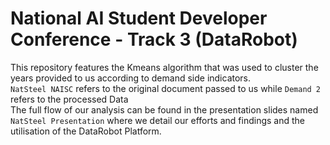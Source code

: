 # National AI Student Developer Conference - Track 3 (DataRobot)
This repository features the Kmeans algorithm that was used to cluster the years provided to us according to demand side indicators.  
`NatSteel NAISC` refers to the original document passed to us while `Demand 2` refers to the processed Data  
The full flow of our analysis can be found in the presentation slides named `NatSteel Presentation` where we detail our efforts and findings and the utilisation of the DataRobot Platform.